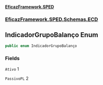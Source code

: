 #### [EficazFramework.SPED](EficazFrameworkSPED.md 'EficazFramework SPED')
### [EficazFramework.SPED.Schemas.ECD](EficazFramework.SPED.Schemas.ECD.md 'EficazFramework.SPED.Schemas.ECD')

## IndicadorGrupoBalanço Enum

```csharp
public enum IndicadorGrupoBalanço
```
### Fields

<a name='EficazFramework.SPED.Schemas.ECD.IndicadorGrupoBalanço.Ativo'></a>

`Ativo` 1

<a name='EficazFramework.SPED.Schemas.ECD.IndicadorGrupoBalanço.PassivoPL'></a>

`PassivoPL` 2